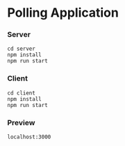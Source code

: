 # Polling Application

### Server
```
cd server
npm install
npm run start
```

### Client
```
cd client
npm install
npm run start
```

### Preview
```
localhost:3000
```